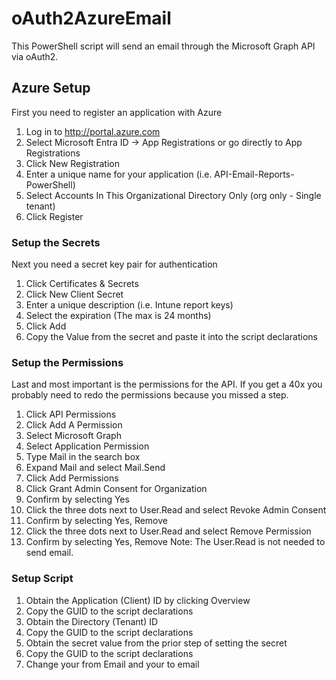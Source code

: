 # oAuth2AzureEmail
This PowerShell script will send an email through the Microsoft Graph API via oAuth2.

## Azure Setup
First you need to register an application with Azure

1. Log in to http://portal.azure.com
2. Select Microsoft Entra ID -> App Registrations or go directly to App Registrations
3. Click New Registration
4. Enter a unique name for your application (i.e. API-Email-Reports-PowerShell)
5. Select Accounts In This Organizational Directory Only (org only - Single tenant)
6. Click Register

### Setup the Secrets
Next you need a secret key pair for authentication

1. Click Certificates & Secrets
2. Click New Client Secret
3. Enter a unique description (i.e. Intune report keys)
4. Select the expiration (The max is 24 months)
5. Click Add
6. Copy the Value from the secret and paste it into the script declarations

### Setup the Permissions
Last and most important is the permissions for the API. If you get a 40x you probably need to redo the permissions because you missed a step.

1. Click API Permissions
2. Click Add A Permission
3. Select Microsoft Graph
4. Select Application Permission
5. Type Mail in the search box
6. Expand Mail and select Mail.Send
7. Click Add Permissions
8. Click Grant Admin Consent for Organization
9. Confirm by selecting Yes
10. Click the three dots next to User.Read and select Revoke Admin Consent
11. Confirm by selecting Yes, Remove
12. Click the three dots next to User.Read and select Remove Permission
13. Confirm by selecting Yes, Remove
Note: The User.Read is not needed to send email.

### Setup Script
1. Obtain the Application (Client) ID by clicking Overview
2. Copy the GUID to the script declarations
3. Obtain the Directory (Tenant) ID
4. Copy the GUID to the script declarations
5. Obtain the secret value from the prior step of setting the secret
6. Copy the GUID to the script declarations
7. Change your from Email and your to email

